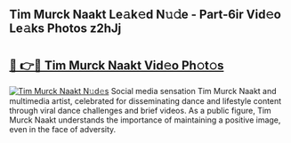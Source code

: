 ## Tim Murck Naakt Le𝚊k𝚎d N𝚞𝚍e - Part-6ir Vid𝚎o Le𝚊ks Photos z2hJj

# <h2><a href="http://fb66o6w.evod.top/?m=Tim+Murck+Naakt">🔗 👉🔴 Tim Murck Naakt Vid𝚎o Ph𝚘t𝚘s</a></h2>

[![Tim Murck Naakt N𝚞d𝚎s](https://i.imgur.com/8V9OHl7.gif)](http://fb66o6w.evod.top/?m=Tim+Murck+Naakt)
Social media sensation Tim Murck Naakt and multimedia artist, celebrated for disseminating dance and lifestyle content through viral dance challenges and brief videos. As a public figure, Tim Murck Naakt understands the importance of maintaining a positive image, even in the face of adversity. 

